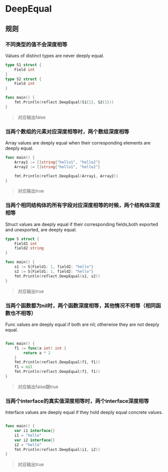# DeepEqual
## 规则

### 不同类型的值不会深度相等
Values of distinct types are never deeply equal.
```go
type S1 struct {
	Field int
}
type S2 struct {
	Field int
}

func main() {
	fmt.Println(reflect.DeepEqual(S1{1}, S2{1}))
}
```
>对应输出false

### 当两个数组的元素对应深度相等时，两个数组深度相等
Array values are deeply equal when their corresponding elements are deeply equal.
```go
func main() {
	Array1 := []string{"hello1", "hello2"}
	Array2 := []string{"hello1", "hello2"}

	fmt.Println(reflect.DeepEqual(Array1, Array2))
}
```
>对应输出true

### 当两个相同结构体的所有字段对应深度相等的时候，两个结构体深度相等
Struct values are deeply equal if their corresponding fields,both exported and unexported, are deeply equal.
```go
type S struct {
	Field1 int
	field2 string
}

func main() {
	s1 := S{Field1: 1, field2: "hello"}
	s2 := S{Field1: 1, field2: "hello"}
	fmt.Println(reflect.DeepEqual(s1, s2))
}
```
>对应输出true

### 当两个函数都为nil时，两个函数深度相等，其他情况不相等（相同函数也不相等）
Func values are deeply equal if both are nil; otherwise they are not deeply equal.
```go

func main() {
	f1 := func(a int) int {
		return a * 2
	}
	fmt.Println(reflect.DeepEqual(f1, f1))
	f1 = nil
	fmt.Println(reflect.DeepEqual(f1, f1))
}
```
>对应输出false跟true

### 当两个interface的真实值深度相等时，两个interface深度相等
Interface values are deeply equal if they hold deeply equal concrete values.
```go

func main() {
	var i1 interface{}
	i1 = "hello"
	var i2 interface{}
	i2 = "hello"
	fmt.Println(reflect.DeepEqual(i1, i2))
}
```
>对应输出true